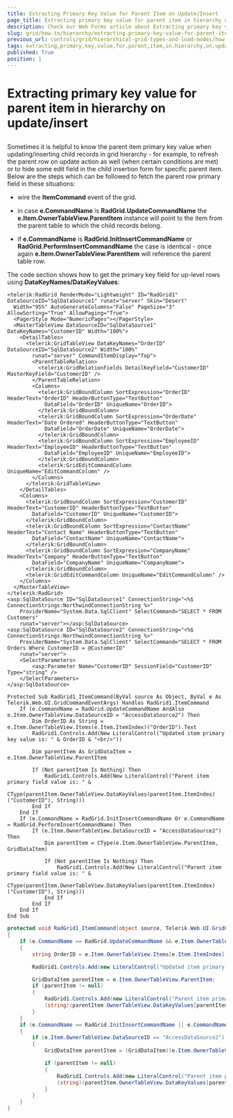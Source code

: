 ```yaml
---
title: Extracting Primary Key Value for Parent Item on Update/Insert
page_title: Extracting primary key value for parent item in hierarchy on update/insert - RadGrid
description: Check our Web Forms article about Extracting primary key value for parent item in hierarchy on update/insert.
slug: grid/how-to/hierarchy/extracting-primary-key-value-for-parent-item-on-update-insert
previous_url: controls/grid/hierarchical-grid-types-and-load-modes/how-to/extracting-primary-key-value-for-parent-item-on-update-insert
tags: extracting,primary,key,value,for,parent,item,in,hierarchy,on,update/insert
published: True
position: 1
---
```


# Extracting primary key value for parent item in hierarchy on update/insert



##

Sometimes it is helpful to know the parent item primary key value when updating/inserting child records in grid hierarchy - for example, to refresh the parent row on update action as well (when certain conditions are met) or to hide some edit field in the child insertion form for specific parent item. Below are the steps which can be followed to fetch the parent row primary field in these situations:

* wire the **ItemCommand** event of the grid.

* in case **e.CommandName** is **RadGrid.UpdateCommandName** the **e.Item.OwnerTableView.ParentItem** instance will point to the item from the parent table to which the child records belong.

* if **e.CommandName** is **RadGrid.InitInsertCommandName** or **RadGrid.PerformInsertCommandName** the case is identical - once again **e.Item.OwnerTableView.ParentItem** will reference the parent table row.

The code section shows how to get the primary key field for up-level rows using **DataKeyNames/DataKeyValues**:



````ASP.NET
<telerik:RadGrid RenderMode="Lightweight" ID="RadGrid1" DataSourceID="SqlDataSource1" runat="server" Skin="Desert"
  Width="95%" AutoGenerateColumns="False" PageSize="3" AllowSorting="True" AllowPaging="True">
  <PagerStyle Mode="NumericPages"></PagerStyle>
  <MasterTableView DataSourceID="SqlDataSource1" DataKeyNames="CustomerID" Width="100%">
    <DetailTables>
      <telerik:GridTableView DataKeyNames="OrderID" DataSourceID="SqlDataSource2" Width="100%"
        runat="server" CommandItemDisplay="Top">
        <ParentTableRelation>
          <telerik:GridRelationFields DetailKeyField="CustomerID" MasterKeyField="CustomerID" />
        </ParentTableRelation>
        <Columns>
          <telerik:GridBoundColumn SortExpression="OrderID" HeaderText="OrderID" HeaderButtonType="TextButton"
            DataField="OrderID" UniqueName="OrderID">
          </telerik:GridBoundColumn>
          <telerik:GridBoundColumn SortExpression="OrderDate" HeaderText="Date Ordered" HeaderButtonType="TextButton"
            DataField="OrderDate" UniqueName="OrderDate">
          </telerik:GridBoundColumn>
          <telerik:GridBoundColumn SortExpression="EmployeeID" HeaderText="EmployeeID" HeaderButtonType="TextButton"
            DataField="EmployeeID" UniqueName="EmployeeID">
          </telerik:GridBoundColumn>
          <telerik:GridEditCommandColumn UniqueName="EditCommandColumn" />
        </Columns>
      </telerik:GridTableView>
    </DetailTables>
    <Columns>
      <telerik:GridBoundColumn SortExpression="CustomerID" HeaderText="CustomerID" HeaderButtonType="TextButton"
        DataField="CustomerID" UniqueName="CustomerID">
      </telerik:GridBoundColumn>
      <telerik:GridBoundColumn SortExpression="ContactName" HeaderText="Contact Name" HeaderButtonType="TextButton"
        DataField="ContactName" UniqueName="ContactName">
      </telerik:GridBoundColumn>
      <telerik:GridBoundColumn SortExpression="CompanyName" HeaderText="Company" HeaderButtonType="TextButton"
        DataField="CompanyName" UniqueName="CompanyName">
      </telerik:GridBoundColumn>
      <telerik:GridEditCommandColumn UniqueName="EditCommandColumn" />
    </Columns>
  </MasterTableView>
</telerik:RadGrid>
<asp:SqlDataSource ID="SqlDataSource1" ConnectionString="<%$ ConnectionStrings:NorthwindConnectionString %>"
    ProviderName="System.Data.SqlClient" SelectCommand="SELECT * FROM Customers"
    runat="server"></asp:SqlDataSource>
<asp:SqlDataSource ID="SqlDataSource2" ConnectionString="<%$ ConnectionStrings:NorthwindConnectionString %>"
    ProviderName="System.Data.SqlClient" SelectCommand="SELECT * FROM Orders Where CustomerID = @CustomerID"
    runat="server">
    <SelectParameters>
        <asp:Parameter Name="CustomerID" SessionField="CustomerID" Type="string" />
    </SelectParameters>
</asp:SqlDataSource>
````
````VB
Protected Sub RadGrid1_ItemCommand(ByVal source As Object, ByVal e As Telerik.Web.UI.GridCommandEventArgs) Handles RadGrid1.ItemCommand
    If (e.CommandName = RadGrid.UpdateCommandName AndAlso e.Item.OwnerTableView.DataSourceID = "AccessDataSource2") Then
        Dim OrderID As String = e.Item.OwnerTableView.Items(e.Item.ItemIndex)("OrderID").Text
        RadGrid1.Controls.Add(New LiteralControl("Updated item primary key value is: " & OrderID & "<br/>"))

        Dim parentItem As GridDataItem = e.Item.OwnerTableView.ParentItem

        If (Not parentItem Is Nothing) Then
            RadGrid1.Controls.Add(New LiteralControl("Parent item primary field value is: " &
            CType(parentItem.OwnerTableView.DataKeyValues(parentItem.ItemIndex)("CustomerID"), String)))
        End If
    End If
    If (e.CommandName = RadGrid.InitInsertCommandName Or e.CommandName = RadGrid.PerformInsertCommandName) Then
        If (e.Item.OwnerTableView.DataSourceID = "AccessDataSource2") Then
            Dim parentItem = CType(e.Item.OwnerTableView.ParentItem, GridDataItem)

            If (Not parentItem Is Nothing) Then
                RadGrid1.Controls.Add(New LiteralControl("Parent item primary field value is: " &
                CType(parentItem.OwnerTableView.DataKeyValues(parentItem.ItemIndex)("CustomerID"), String)))
            End If
        End If
    End If
End Sub
````
````C#
protected void RadGrid1_ItemCommand(object source, Telerik.Web.UI.GridCommandEventArgs e)
{
    if (e.CommandName == RadGrid.UpdateCommandName && e.Item.OwnerTableView.DataSourceID == "AccessDataSource2")
    {
        string OrderID = e.Item.OwnerTableView.Items[e.Item.ItemIndex]["OrderID"].Text;

        RadGrid1.Controls.Add(new LiteralControl("Updated item primary key value is: " + OrderID + "<br/>"));

        GridDataItem parentItem = e.Item.OwnerTableView.ParentItem;
        if (parentItem != null)
        {
            RadGrid1.Controls.Add(new LiteralControl("Parent item primary field value is: " +
            (string)(parentItem.OwnerTableView.DataKeyValues[parentItem.ItemIndex]["CustomerID"])));
        }
    }
    if (e.CommandName == RadGrid.InitInsertCommandName || e.CommandName == RadGrid.PerformInsertCommandName)
    {
        if (e.Item.OwnerTableView.DataSourceID == "AccessDataSource2")
        {
            GridDataItem parentItem = (GridDataItem)(e.Item.OwnerTableView.ParentItem);

            if (parentItem != null)
            {
                RadGrid1.Controls.Add(new LiteralControl("Parent item primary field value is: " +
                (string)(parentItem.OwnerTableView.DataKeyValues[parentItem.ItemIndex]["CustomerID"])));
            }
        }
    }
}
````

